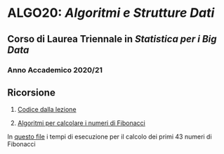 # ALGO20: *Algoritmi e Strutture Dati* #
## Corso di Laurea Triennale in *Statistica per i Big Data* ##
### Anno Accademico 2020/21 ###


## Ricorsione ##


1. [Codice dalla lezione](lezione.py)

2. [Algoritmi per calcolare i numeri di Fibonacci](fibo.py)

In [questo file](result.txt) i tempi di esecuzione per il
calcolo dei primi 43 numeri di Fibonacci


